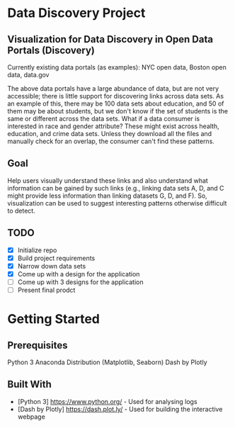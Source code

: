 # Data Discovery Project

## Visualization for Data Discovery in Open Data Portals (Discovery)

Currently existing data portals (as examples): NYC open data, Boston open data, data.gov

The above data portals have a large abundance of data, but are not very accessible; there is little support for discovering links across data sets. As an example of this, there may be 100 data sets about education, and 50 of them may be about students, but we don't know if the set of students is the same or different across the data sets. What if a data consumer is interested in race and gender attribute? These might exist across health, education, and crime data sets. Unless they download all the files and manually check for an overlap, the consumer can't find these patterns.

## Goal

Help users visually understand these links and also understand what information can be gained by such links (e.g., linking data sets A, D, and C might provide less information than linking datasets G, D, and F). So, visualization can be used to suggest interesting patterns otherwise difficult to detect.

## TODO

- [x] Initialize repo
- [x] Build project requirements
- [x] Narrow down data sets
- [x] Come up with a design for the application
- [ ] Come up with 3 designs for the application
- [ ] Present final prodct

# Getting Started

## Prerequisites

Python 3
Anaconda Distribution (Matplotlib, Seaborn)
Dash by Plotly

## Built With

* [Python 3] https://www.python.org/ - Used for analysing logs
* [Dash by Plotly] https://dash.plot.ly/ - Used for building the interactive webpage
